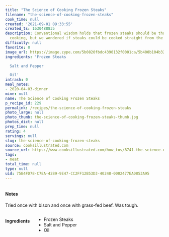 ```yaml
---
title: "The Science of Cooking Frozen Steaks"
filename: "the-science-of-cooking-frozen-steaks"
cook_time: null
created: '2021-09-01 09:33:55'
created_ts: 1630488835
description: Conventional wisdom holds that frozen steaks should be thawed before
  cooking, but we wondered if steaks could be cooked straight from the freezer.
difficulty: null
favorite: 0
image_url: https://image.zype.com/5b0820fbdc4390132f0001ca/5b400b104b32992a31061223/custom_thumbnail/240.jpeg?1532618163
ingredients: 'Frozen Steaks

  Salt and Pepper

  Oil'
intrash: 0
meal_notes:
- 2020-04-03-dinner
mine: null
name: The Science of Cooking Frozen Steaks
p_recipe_id: 229
permalink: /recipes/the-science-of-cooking-frozen-steaks
photo_large: null
photo_thumb: the-science-of-cooking-frozen-steaks-thumb.jpg
photos_dict: null
prep_time: null
rating: 4
servings: null
slug: the-science-of-cooking-frozen-steaks
source: cooksillustrated.com
source_url: https://www.cooksillustrated.com/how_tos/8741-the-science-of-cooking-frozen-steaks?t=1583359622
tags:
- meat
total_time: null
type: null
uid: 75B4FD78-C78A-4289-9E47-CC2FF12B53D3-40248-0002477EA0853A95
---
```

<div class="large-8 medium-7 columns" id="writeup">		<div id="notes"><h4>Notes</h4>
<div class="box box-notes"><p>Tried once with bison and once with grass-fed beef. Was tough.</p>
</div></div>	</div><!-- #writeup -->
</div><!-- #row-one -->
<div class="row" id="row-two">	<div class="medium-4 small-5 columns" id="ingredients"><h4>Ingredients</h4><div class="box box-ingredients content"><ul>
<li>Frozen Steaks</li>
<li>Salt and Pepper</li>
<li>Oil</li>
</ul>
</div>	</div>	<div class="medium-6 small-7 columns" id="directions">	</div>